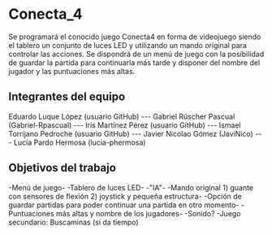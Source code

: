 # Conecta_4

Se programará el conocido juego Conecta4 en forma de videojuego siendo el tablero un conjunto de luces LED y utilizando un mando original para controlar las acciones. Se dispondrá de un menú de juego con la posibilidad de guardar la partida para continuarla más tarde y disponer del nombre del jugador y las puntuaciones más altas.

## Integrantes del equipo 

Eduardo Luque López (usuario GitHub) --- 
Gabriel Rüscher Pascual (Gabriel-Rpascual) --- 
Iris Martínez Pérez (usuario GitHub) --- 
Ismael Torrijano Pedroche (usuario GitHub) --- 
Javier Nicolao Gómez (JaviNico) --- 
Lucía Pardo Hermosa (lucia-phermosa)

## Objetivos del trabajo

-Menú de juego-
-Tablero de luces LED-
-"IA"-
-Mando original 1) guante con sensores de flexión 
                2) joystick y pequeña estructura-
-Opción de guardar partidas para poder continuar una partida en otro momento-
-Puntuaciones más altas y nombre de los jugadores-
-Sonido?
-Juego secundario: Buscaminas (si da tiempo)

